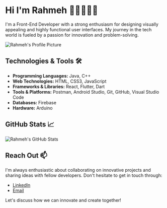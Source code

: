# Hi I'm Rahmeh 👋🏻👩🏻‍💻


I'm a Front-End Developer with a strong enthusiasm for designing visually appealing and highly functional user interfaces. My journey in the tech world is fueled by a passion for innovation and problem-solving.

![Rahmeh's Profile Picture](https://example.com/my-profile-picture.jpg)

## Technologies & Tools 🛠️
- **Programming Languages:** Java, C++
- **Web Technologies:** HTML, CSS3, JavaScript
- **Frameworks & Libraries:** React, Flutter, Dart
- **Tools & Platforms:** Postman, Android Studio, Git, GitHub, Visual Studio Code
- **Databases:** Firebase
- **Hardware:** Arduino

## GitHub Stats 📈
![Rahmeh's GitHub Stats](https://github-readme-stats.vercel.app/api?username=rahmehdaraghmeh&show_icons=true&hide_title=true&hide=prs&count_private=true&hide_border=true&theme=radical)

## Reach Out 📫
I'm always enthusiastic about collaborating on innovative projects and sharing ideas with fellow developers. Don't hesitate to get in touch through:

- [LinkedIn](https://www.linkedin.com/in/rahmeh-daraghmeh-43377b222/)
- [Email](mailto:rahma.daraghmah21@example.com)

Let's discuss how we can innovate and create together!

